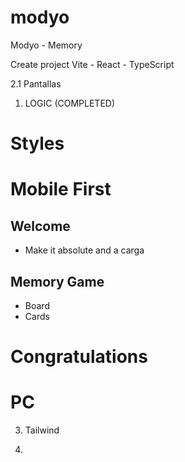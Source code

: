 # modyo

Modyo - Memory

Create project 
Vite - React - TypeScript

2.1 Pantallas

1. LOGIC (COMPLETED)

# Styles
# Mobile First
## Welcome
- Make it absolute and a carga 

## Memory Game 
- Board
- Cards

# Congratulations

# PC

3. Tailwind

4. 
